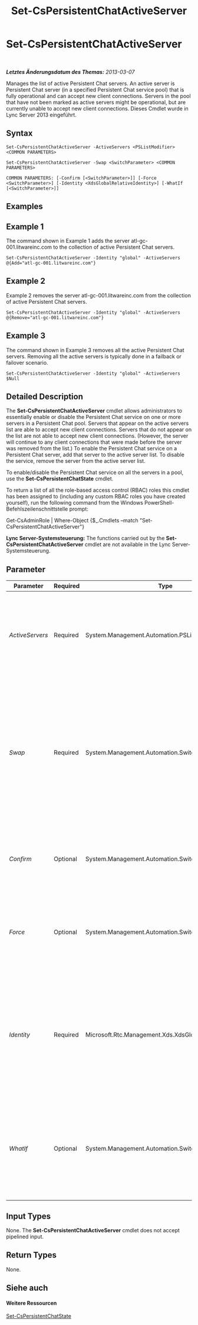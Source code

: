 ﻿---
title: Set-CsPersistentChatActiveServer
TOCTitle: Set-CsPersistentChatActiveServer
ms:assetid: 88c0af42-cb47-4c34-bf54-9c134dcbb843
ms:mtpsurl: https://technet.microsoft.com/de-de/library/JJ205065(v=OCS.15)
ms:contentKeyID: 49294658
ms.date: 05/19/2016
mtps_version: v=OCS.15
ms.translationtype: HT
---

# Set-CsPersistentChatActiveServer

 

_**Letztes Änderungsdatum des Themas:** 2013-03-07_

Manages the list of active Persistent Chat servers. An active server is Persistent Chat server (in a specified Persistent Chat service pool) that is fully operational and can accept new client connections. Servers in the pool that have not been marked as active servers might be operational, but are currently unable to accept new client connections. Dieses Cmdlet wurde in Lync Server 2013 eingeführt.

## Syntax

    Set-CsPersistentChatActiveServer -ActiveServers <PSListModifier> <COMMON PARAMETERS>

    Set-CsPersistentChatActiveServer -Swap <SwitchParameter> <COMMON PARAMETERS>

    COMMON PARAMETERS: [-Confirm [<SwitchParameter>]] [-Force <SwitchParameter>] [-Identity <XdsGlobalRelativeIdentity>] [-WhatIf [<SwitchParameter>]]

## Examples

## Example 1

The command shown in Example 1 adds the server atl-gc-001.litwareinc.com to the collection of active Persistent Chat servers.

    Set-CsPersistentChatActiveServer -Identity "global" -ActiveServers @{Add="atl-gc-001.litwareinc.com"}

## Example 2

Example 2 removes the server atl-gc-001.litwareinc.com from the collection of active Persistent Chat servers.

    Set-CsPersistentChatActiveServer -Identity "global" -ActiveServers @{Remove="atl-gc-001.litwareinc.com"}

## Example 3

The command shown in Example 3 removes all the active Persistent Chat servers. Removing all the active servers is typically done in a failback or failover scenario.

    Set-CsPersistentChatActiveServer -Identity "global" -ActiveServers $Null

## Detailed Description

The **Set-CsPersistentChatActiveServer** cmdlet allows administrators to essentially enable or disable the Persistent Chat service on one or more servers in a Persistent Chat pool. Servers that appear on the active servers list are able to accept new client connections. Servers that do not appear on the list are not able to accept new client connections. (However, the server will continue to any client connections that were made before the server was removed from the list.) To enable the Persistent Chat service on a Persistent Chat server, add that server to the active server list. To disable the service, remove the server from the active server list.

To enable/disable the Persistent Chat service on all the servers in a pool, use the **Set-CsPersistentChatState** cmdlet.

To return a list of all the role-based access control (RBAC) roles this cmdlet has been assigned to (including any custom RBAC roles you have created yourself), run the following command from the Windows PowerShell-Befehlszeilenschnittstelle prompt:

Get-CsAdminRole | Where-Object {$\_.Cmdlets –match "Set-CsPersistentChatActiveServer"}

**Lync Server-Systemsteuerung:** The functions carried out by the **Set-CsPersistentChatActiveServer** cmdlet are not available in the Lync Server-Systemsteuerung.

## Parameter


<table>
<colgroup>
<col style="width: 25%" />
<col style="width: 25%" />
<col style="width: 25%" />
<col style="width: 25%" />
</colgroup>
<thead>
<tr class="header">
<th>Parameter</th>
<th>Required</th>
<th>Type</th>
<th>Description</th>
</tr>
</thead>
<tbody>
<tr class="odd">
<td><p><em>ActiveServers</em></p></td>
<td><p>Required</p></td>
<td><p>System.Management.Automation.PSListModifier</p></td>
<td><p>Collection of fully-qualified domain names representing the active Persistent Chat servers.</p></td>
</tr>
<tr class="even">
<td><p><em>Swap</em></p></td>
<td><p>Required</p></td>
<td><p>System.Management.Automation.SwitchParameter</p></td>
<td><p>When specified, swaps the active state for all the Persistent Chat servers in the specified pool: active servers will be marked as inactive, and inactive servers will be marked as active.</p></td>
</tr>
<tr class="odd">
<td><p><em>Confirm</em></p></td>
<td><p>Optional</p></td>
<td><p>System.Management.Automation.SwitchParameter</p></td>
<td><p>Prompts you for confirmation before executing the command.</p></td>
</tr>
<tr class="even">
<td><p><em>Force</em></p></td>
<td><p>Optional</p></td>
<td><p>System.Management.Automation.SwitchParameter</p></td>
<td><p>Suppresses the display of any non-fatal error message that might arise when running the command.</p></td>
</tr>
<tr class="odd">
<td><p><em>Identity</em></p></td>
<td><p>Required</p></td>
<td><p>Microsoft.Rtc.Management.Xds.XdsGlobalRelativeIdentity</p></td>
<td><p>Unique Identity for the collection of active servers. Note that you can only have a single, global collection of Persistent Chat servers.</p></td>
</tr>
<tr class="even">
<td><p><em>WhatIf</em></p></td>
<td><p>Optional</p></td>
<td><p>System.Management.Automation.SwitchParameter</p></td>
<td><p>Describes what would happen if you executed the command without actually executing the command.</p></td>
</tr>
</tbody>
</table>


## Input Types

None. The **Set-CsPersistentChatActiveServer** cmdlet does not accept pipelined input.

## Return Types

None.

## Siehe auch

#### Weitere Ressourcen

[Set-CsPersistentChatState](set-cspersistentchatstate.md)

